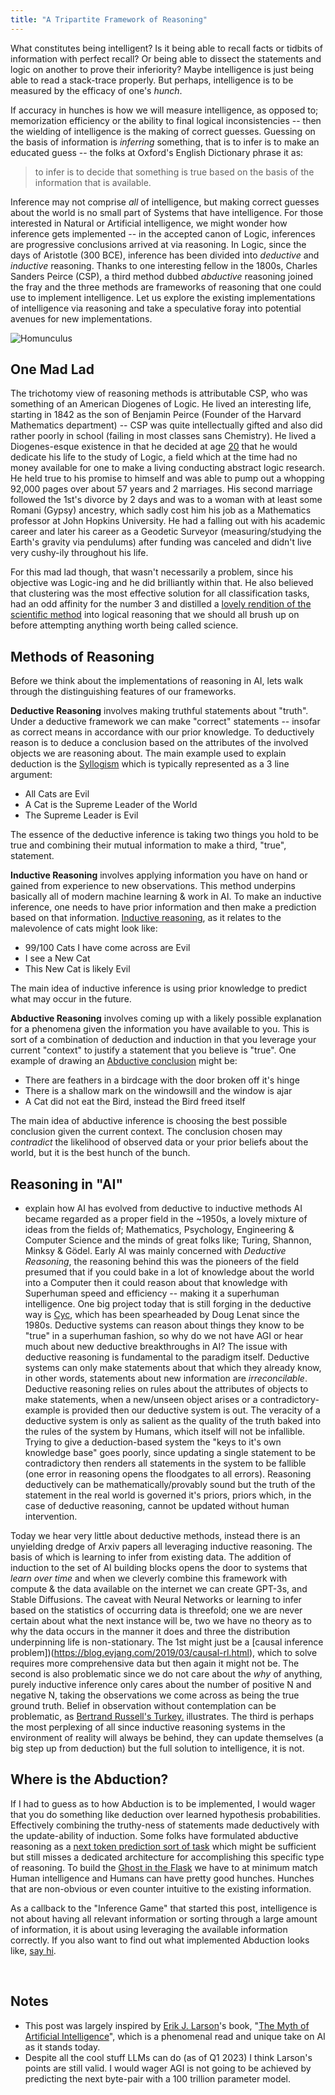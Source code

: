 ```yaml
---
title: "A Tripartite Framework of Reasoning"
---
```


What constitutes being intelligent? Is it being able to recall facts or tidbits of information with perfect recall? Or being able to dissect the statements and logic on another to prove their inferiority? Maybe intelligence is just being able to read a stack-trace properly. But perhaps, intelligence is to be measured by the efficacy of one's _hunch_.

If accuracy in hunches is how we will measure intelligence, as opposed to; memorization efficiency or the ability to final logical inconsistencies -- then the wielding of intelligence is the making of correct guesses. Guessing on the basis of information is _inferring_ something, that is to infer is to make an educated guess -- the folks at Oxford's English Dictionary phrase it as:

> to infer is to decide that something is true based on the basis of the information that is available.

Inference may not comprise _all_ of intelligence, but making correct guesses about the world is no small part of Systems that have intelligence. For those interested in Natural or Artificial intelligence, we might wonder how inference gets implemented -- in the accepted canon of Logic, inferences are progressive conclusions arrived at via reasoning. In Logic, since the days of Aristotle (300 BCE), inference has been divided into _deductive_ and _inductive_ reasoning. Thanks to one interesting fellow in the 1800s, Charles Sanders Peirce (CSP), a third method dubbed _abductive_ reasoning joined the fray and the three methods are frameworks of reasoning that one could use to implement intelligence. Let us explore the existing implementations of intelligence via reasoning and take a speculative foray into potential avenues for new implementations.

![Homunculus](/assets/imgs/dwarf_in_the_flask.png)

## One Mad Lad

The trichotomy view of reasoning methods is attributable CSP, who was something of an American Diogenes of Logic. He lived an interesting life, starting in 1842 as the son of Benjamin Peirce (Founder of the Harvard Mathematics department) -- CSP was quite intellectually gifted and also did rather poorly in school (failing in most classes sans Chemistry). He lived a Diogenes-esque existence in that he decided at age [20](https://plato.stanford.edu/entries/peirce/#:~:text=In%20his%20youth,der%20Logik.) that he would dedicate his life to the study of Logic, a field which at the time had no money available for one to make a living conducting abstract logic research. He held true to his promise to himself and was able to pump out a whopping 92,000 pages over about 57 years and 2 marriages. His second marriage followed the 1st's divorce by 2 days and was to a woman with at least some Romani (Gypsy) ancestry, which sadly cost him his job as a Mathematics professor at John Hopkins University. He had a falling out with his academic career and later his career as a Geodetic Surveyor (measuring/studying the Earth's gravity via pendulums) after funding was canceled and didn't live very cushy-ily throughout his life.

For this mad lad though, that wasn't necessarily a problem, since his objective was Logic-ing and he did brilliantly within that. He also believed that clustering was the most effective solution for all classification tasks, had an odd affinity for the number 3 and distilled a [lovely rendition of the scientific method](https://www.appstate.edu/~steelekm/classes/psy3100/Documents/Scientific_Thinking.pdf) into logical reasoning that we should all brush up on before attempting anything worth being called science.

## Methods of Reasoning

Before we think about the implementations of reasoning in AI, lets walk through the distinguishing features of our frameworks.

**Deductive Reasoning** involves making truthful statements about "truth". Under a deductive framework we can make "correct" statements -- insofar as correct means in accordance with our prior knowledge. To deductively reason is to deduce a conclusion based on the attributes of the involved objects we are reasoning about. The main example used to explain deduction is the [Syllogism](https://en.wikipedia.org/wiki/Syllogism) which is typically represented as a 3 line argument:

- All Cats are Evil
- A Cat is the Supreme Leader of the World
- The Supreme Leader is Evil

The essence of the deductive inference is taking two things you hold to be true and combining their mutual information to make a third, "true", statement.

**Inductive Reasoning** involves applying information you have on hand or gained from experience to new observations. This method underpins basically all of modern machine learning & work in AI. To make an inductive inference, one needs to have prior information and then make a prediction based on that information. [Inductive reasoning](https://my.parker.edu/ICS/icsfs/INDUCTIVE_REASONING.htm?target=d0c9ff98-b316-423f-8e3f-947763e4f28c#:~:text=The%20classical%20example%20used%20to,of%20us%20are%20still%20around!), as it relates to the malevolence of cats might look like:

- 99/100 Cats I have come across are Evil
- I see a New Cat
- This New Cat is likely Evil

The main idea of inductive inference is using prior knowledge to predict what may occur in the future.

**Abductive Reasoning** involves coming up with a likely possible explanation for a phenomena given the information you have available to you. This is sort of a combination of deduction and induction in that you leverage your current "context" to justify a statement that you believe is "true". One example of drawing an [Abductive conclusion](https://plato.stanford.edu/entries/abduction/#AbdGenIde) might be:

- There are feathers in a birdcage with the door broken off it's hinge
- There is a shallow mark on the windowsill and the window is ajar
- A Cat did not eat the Bird, instead the Bird freed itself

The main idea of abductive inference is choosing the best possible conclusion given the current context. The conclusion chosen may _contradict_ the likelihood of observed data or your prior beliefs about the world, but it is the best hunch of the bunch.

## Reasoning in "AI"

- explain how AI has evolved from deductive to inductive methods
  AI became regarded as a proper field in the ~1950s, a lovely mixture of ideas from the fields of; Mathematics, Psychology, Engineering & Computer Science and the minds of great folks like; Turing, Shannon, Minksy & Gödel. Early AI was mainly concerned with _Deductive Reasoning_, the reasoning behind this was the pioneers of the field presumed that if you could bake in a lot of knowledge about the world into a Computer then it could reason about that knowledge with Superhuman speed and efficiency -- making it a superhuman intelligence. One big project today that is still forging in the deductive way is [Cyc](https://cyc.com/), which has been spearheaded by Doug Lenat since the 1980s. Deductive systems can reason about things they know to be "true" in a superhuman fashion, so why do we not have AGI or hear much about new deductive breakthroughs in AI? The issue with deductive reasoning is fundamental to the paradigm itself. Deductive systems can only make statements about that which they already know, in other words, statements about new information are _irreconcilable_. Deductive reasoning relies on rules about the attributes of objects to make statements, when a new/unseen object arises or a contradictory-example is provided then our deductive system is out. The veracity of a deductive system is only as salient as the quality of the truth baked into the rules of the system by Humans, which itself will not be infallible. Trying to give a deduction-based system the "keys to it's own knowledge base" goes poorly, since updating a single statement to be contradictory then renders all statements in the system to be fallible (one error in reasoning opens the floodgates to all errors). Reasoning deductively can be mathematically/provably sound but the truth of the statement in the real world is governed it's priors, priors which, in the case of deductive reasoning, cannot be updated without human intervention.

Today we hear very little about deductive methods, instead there is an unyielding dredge of Arxiv papers all leveraging inductive reasoning. The basis of which is learning to infer from existing data. The addition of induction to the set of AI building blocks opens the door to systems that _learn over time_ and when we cleverly combine this framework with compute & the data available on the internet we can create GPT-3s, and Stable Diffusions. The caveat with Neural Networks or learning to infer based on the statistics of occurring data is threefold; one we are never certain about what the next instance will be, two we have no theory as to why the data occurs in the manner it does and three the distribution underpinning life is non-stationary. The 1st might just be a [causal inference problem])(https://blog.evjang.com/2019/03/causal-rl.html), which to solve requires more comprehensive data but then again it might not be. The second is also problematic since we do not care about the _why_ of anything, purely inductive inference only cares about the number of positive N and negative N, taking the observations we come across as being the true ground truth. Belief in observation without contemplation can be problematic, as [Bertrand Russell's Turkey.](https://mashimo.wordpress.com/2013/03/12/bertrand-russells-inductivist-turkey/) illustrates. The third is perhaps the most perplexing of all since inductive reasoning systems in the environment of reality will always be behind, they can update themselves (a big step up from deduction) but the full solution to intelligence, it is not.

## Where is the Abduction?

If I had to guess as to how Abduction is to be implemented, I would wager that you do something like deduction over learned hypothesis probabilities. Effectively combining the truthy-ness of statements made deductively with the update-ability of induction. Some folks have formulated abductive reasoning as a [next token prediction sort of task](https://arxiv.org/pdf/1908.05739.pdf) which might be sufficient but still misses a dedicated architecture for accomplishing this specific type of reasoning. To build the [Ghost in the Flask](https://en.wikipedia.org/wiki/Homunculus) we have to at minimum match Human intelligence and Humans can have pretty good hunches. Hunches that are non-obvious or even counter intuitive to the existing information.

As a callback to the "Inference Game" that started this post, intelligence is not about having all relevant information or sorting through a large amount of information, it is about using leveraging the available information correctly. If you also want to find out what implemented Abduction looks like, [say hi](https://tonkatsu.io/about/).

​

## Notes

- This post was largely inspired by [Erik J. Larson](https://en.wikipedia.org/wiki/Erik_J._Larson)'s book, "[The Myth of Artificial Intelligence](https://www.amazon.com/Myth-Artificial-Intelligence-Computers-Think/dp/0674983513)", which is a phenomenal read and unique take on AI as it stands today.
- Despite all the cool stuff LLMs can do (as of Q1 2023) I think Larson's points are still valid. I would wager AGI is not going to be achieved by predicting the next byte-pair with a 100 trillion parameter model.
